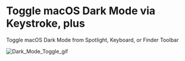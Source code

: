 # Toggle macOS Dark Mode via Keystroke, plus
Toggle macOS Dark Mode from Spotlight, Keyboard, or Finder Toolbar

![Dark_Mode_Toggle_gif](https://github.com/manufactured/macOS-Dark-Mode-via-Keystroke/blob/master/Dark_Mode_Toggle_vid__by_Manufactured.gif)


